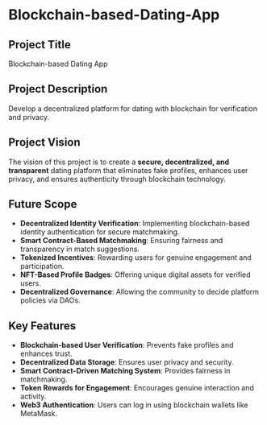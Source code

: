 # Blockchain-based-Dating-App

## Project Title
Blockchain-based Dating App

## Project Description
Develop a decentralized platform for dating with blockchain for verification and privacy.

## Project Vision
The vision of this project is to create a **secure, decentralized, and transparent** dating platform that eliminates fake profiles, enhances user privacy, and ensures authenticity through blockchain technology.

## Future Scope
- **Decentralized Identity Verification**: Implementing blockchain-based identity authentication for secure matchmaking.
- **Smart Contract-Based Matchmaking**: Ensuring fairness and transparency in match suggestions.
- **Tokenized Incentives**: Rewarding users for genuine engagement and participation.
- **NFT-Based Profile Badges**: Offering unique digital assets for verified users.
- **Decentralized Governance**: Allowing the community to decide platform policies via DAOs.

## Key Features
- **Blockchain-based User Verification**: Prevents fake profiles and enhances trust.
- **Decentralized Data Storage**: Ensures user privacy and security.
- **Smart Contract-Driven Matching System**: Provides fairness in matchmaking.
- **Token Rewards for Engagement**: Encourages genuine interaction and activity.
- **Web3 Authentication**: Users can log in using blockchain wallets like MetaMask.
